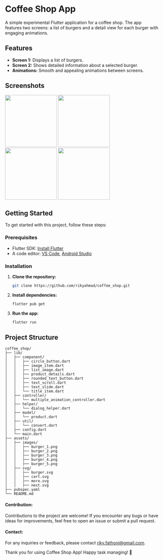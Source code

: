 # Coffee Shop App

A simple experimental Flutter application for a coffee shop. The app features two screens: a list of burgers and a detail view for each burger with engaging animations.

## Features

- **Screen 1:** Displays a list of burgers.
- **Screen 2:** Shows detailed information about a selected burger.
- **Animations:** Smooth and appealing animations between screens.

## Screenshots

<img src="images/Preview.gif" width="170" />     <img src="images/Screenshot_001.png" width="170" />     <img src="images/Screenshot_004.png" width="170" />     <img src="images/Screenshot_002.png" width="170" />


## Getting Started

To get started with this project, follow these steps:

### Prerequisites

- Flutter SDK: [Install Flutter](https://flutter.dev/docs/get-started/install)
- A code editor: [VS Code](https://code.visualstudio.com/), [Android Studio](https://developer.android.com/studio)

### Installation

1. **Clone the repository:**

    ```bash
    git clone https://github.com/rikyahmad/coffee_shop.git
    ```

2. **Install dependencies:**

    ```bash
    flutter pub get
    ```

3. **Run the app:**

    ```bash
    flutter run
    ```

## Project Structure

```plaintext
coffee_shop/
├── lib/
│   ├── component/
│   │   ├── circle_button.dart
│   │   ├── image_item.dart
│   │   ├── list_image.dart
│   │   ├── product_details.dart
│   │   ├── rounded_text_button.dart
│   │   ├── text_scroll.dart
│   │   ├── text_slide.dart
│   │   └── title_item.dart
│   ├── controller/
│   │   └── multiple_animation_controller.dart
│   ├── helper/
│   │   └── dialog_helper.dart
│   ├── model/
│   │   └── product.dart
│   ├── util/
│   │   └── convert.dart
│   ├── config.dart
│   └── main.dart
├── assets/
│   ├── images/
│   │   ├── burger_1.png
│   │   ├── burger_2.png
│   │   ├── burger_3.png
│   │   ├── burger_4.png
│   │   ├── burger_5.png
│   ├── svg/
│   │   ├── burger.svg
│   │   ├── cart.svg
│   │   ├── more.svg
│   │   ├── next.svg
├── pubspec.yaml
└── README.md
```

#### Contribution:
Contributions to the project are welcome! If you encounter any bugs or have ideas for improvements, feel free to open an issue or submit a pull request.

#### Contact:
For any inquiries or feedback, please contact [riky.fathoni@gmail.com](mailto:riky.fathoni@gmail.com).

Thank you for using Coffee Shop App! Happy task managing! 🚀
